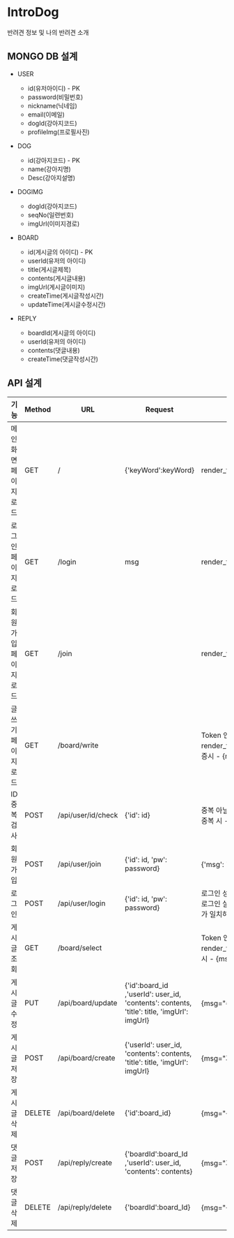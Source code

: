# IntroDog

반려견 정보 및 나의 반려견 소개

## MONGO DB 설계

- USER
  - id(유저아이디) - PK
  - password(비밀번호)
  - nickname(닉네임)
  - email(이메일)
  - dogId(강아지코드)
  - profileImg(프로필사진)

- DOG
  - id(강아지코드) - PK
  - name(강아지명)
  - Desc(강아지설명)

- DOGIMG
  - dogId(강아지코드)
  - seqNo(일련번호)
  - imgUrl(이미지경로)

- BOARD
  - id(게시글의 아이디) - PK
  - userId(유저의 아이디)
  - title(게시글제목)
  - contents(게시글내용)
  - imgUrl(게시글이미지)
  - createTime(게시글작성시간)
  - updateTime(게시글수정시간)

- REPLY
  - boardId(게시글의 아이디)
  - userId(유저의 아이디)
  - contents(댓글내용)
  - createTime(댓글작성시간)

## API 설계

| 기능                 | Method | URL              | Request                                                                                         | Response                                                                                                                            |
| -------------------- | ------ | ---------------- | ----------------------------------------------------------------------------------------------- | ----------------------------------------------------------------------------------------------------------------------------------- |
| 메인화면 페이지 로드 | GET    | /                | {'keyWord':keyWord}                                                                             | render_template('index.html',keyWord=keyWord)                                                                                       |
| 로그인 페이지 로드   | GET    | /login           | msg                                                                                             | render_template('login.html', msg=msg)                                                                                              |
| 회원가입 페이지 로드 | GET    | /join            |                                                                                                 | render_template('join.html')                                                                                                        |
| 글쓰기 페이지 로드   | GET    | /board/write           |                                                                                                 | Token 인증시 - render_template('board_write.html'), Token 미인증시 - {msg="로그인 정보가 존재하지 않습니다."}                       |
| ID 중복검사          | POST   | /api/user/id/check   | {'id': id}                                                                                | 중복 아닐시 - {'msg': "사용 가능한 아이디 입니다."} 중복 시 - {'msg': "이미 존재하는 아이디 입니다."}                               |
| 회원가입             | POST   | /api/user/join        | {'id': id, 'pw': password}                                                                      | {'msg': '회원가입이 완료되었습니다.'}                                                                                               |
| 로그인               | POST   | /api/user/login       | {'id': id, 'pw': password}                                                                      | 로그인 성공 - {'result': 'success', 'token': token} 로그인 실패 - {'result': 'fail', 'msg': '아이디/비밀번호가 일치하지 않습니다.'} |
| 게시글 조회          | GET    | /board/select       |                                                                                                 | Token 인증시 - render_template('board_list.html'), Token 미인증시 - {msg="로그인 정보가 존재하지 않습니다."}                        |
| 게시글 수정          | PUT   | /api/board/update | {'id':board_id ,'userId': user_id, 'contents': contents, 'title': title, 'imgUrl': imgUrl} | {msg="수정되었습니다."}                                                                                                             |
| 게시글 저장          | POST   | /api/board/create | {'userId': user_id, 'contents': contents, 'title': title, 'imgUrl': imgUrl}                      | {msg="저장되었습니다."}                                                                                                             |
| 게시글 삭제          | DELETE   | /api/board/delete | {'id':board_id}                                                                           | {msg="삭제되었습니다."}                                                                                                             |
| 댓글 저장            | POST   | /api/reply/create | {'boardId':board_Id ,'userId': user_id, 'contents': contents}                                  | {msg="저장되었습니다."}                                                                                                             |
| 댓글 삭제            | DELETE   | /api/reply/delete | {'boardId':board_Id}                                                           | {msg="삭제되었습니다."}                                                                                                             |
